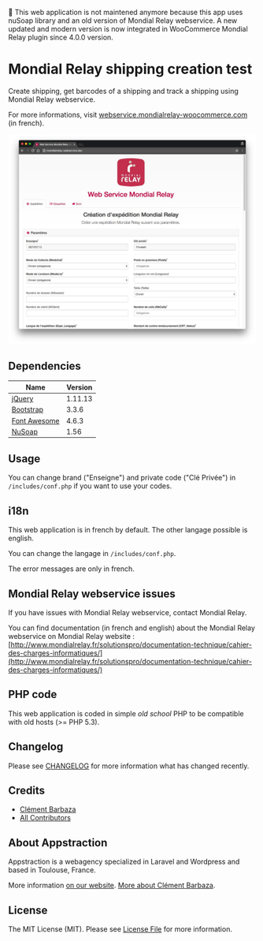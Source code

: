 🚨 This web application is not maintened anymore because this app uses nuSoap library and an old version of Mondial Relay webservice. A new updated and modern version is now integrated in WooCommerce Mondial Relay plugin since 4.0.0 version.

# Mondial Relay shipping creation test

Create shipping, get barcodes of a shipping and track a shipping using Mondial Relay webservice.

For more informations, visit [webservice.mondialrelay-woocommerce.com](http://webservice.mondialrelay-woocommerce.com) (in french).

![Mondial Relay Webservice](screenshot.jpg)

## Dependencies

Name | Version
-----|--------
[jQuery](https://jquery.com/) | 1.11.13
[Bootstrap](http://getbootstrap.com/) | 3.3.6
[Font Awesome](http://fontawesome.io/) | 4.6.3
[NuSoap](https://sourceforge.net/projects/nusoap/) | 1.56 

## Usage

You can change brand ("Enseigne") and private code ("Clé Privée") in ``/includes/conf.php`` if you want to use your codes.

## i18n

This web application is in french by default.
The other langage possible is english. 

You can change the langage in ``/includes/conf.php``.

The error messages are only in french.

## Mondial Relay webservice issues

If you have issues with Mondial Relay webservice, contact Mondial Relay.

You can find documentation (in french and english) about the Mondial Relay webservice on Mondial Relay website : [http://www.mondialrelay.fr/solutionspro/documentation-technique/cahier-des-charges-informatiques/](http://www.mondialrelay.fr/solutionspro/documentation-technique/cahier-des-charges-informatiques/)

## PHP code

This web application is coded in simple *old school* PHP to be compatible with old hosts (>= PHP 5.3).

## Changelog

Please see [CHANGELOG](CHANGELOG.md) for more information what has changed recently.

## Credits

- [Clément Barbaza](https://github.com/cba85)
- [All Contributors](../../contributors)

## About Appstraction

Appstraction is a webagency specialized in Laravel and Wordpress and based in Toulouse, France.

More information [on our website](https://www.appstraction.fr).
[More about Clément Barbaza](http://www.clementbarbaza.com).

## License

The MIT License (MIT). Please see [License File](LICENSE.md) for more information.
